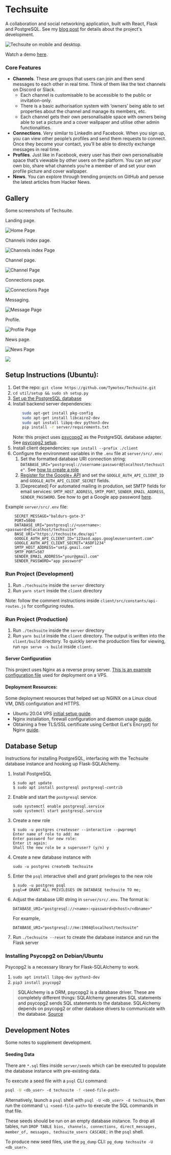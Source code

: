 # Techsuite

A collaboration and social networking application, built with React, Flask and PostgreSQL. See my [blog post](https://timz.dev/blogs/projects/Techsuite) for details about the project's development.

![Techsuite on mobile and desktop.](./images/techsuite-showcase.png)

Watch a demo [here](https://www.youtube.com/watch?v=C4o2fOCq2cI).

### Core Features
- **Channels**. These are groups that users can join and then send messages to each other in real time. Think of them like the text channels on Discord or Slack.
    - Each channel is customisable to be accessible to the public or invitation-only.
    - There is a basic authorisation system with ‘owners’ being able to set properties about the channel and manage its members, etc.
    - Each channel gets their own personalisable space with owners being able to set a picture and a cover wallpaper and utilise other admin functionalities.
- **Connections**. Very similar to LinkedIn and Facebook. When you sign up, you can view other people’s profiles and send them requests to connect. Once they become your contact, you’ll be able to directly exchange messages in real time.
- **Profiles**. Just like in Facebook, every user has their own personalisable space that’s viewable by other users on the platform. You can set your own bio, share what channels you’re a member of and set your own profile picture and cover wallpaper.
- **News**. You can explore through trending projects on GitHub and peruse the latest articles from Hacker News.

## Gallery
Some screenshots of Techsuite.

Landing page.

![Home Page](./images/techsuite-home-showcase.png)

Channels index page.

![Channels index Page](./images/techsuite-channel-showcase.png)

Channel page.

![Channel Page](./images/techsuite-channel-page-showcase.png)

Connections page.

![Connections Page](./images/techsuite-connections-showcase.png)

Messaging.

![Message Page](./images/techsuite-messaging-showcase.png)

Profile.

![Profile Page](./images/techsuite-profile-showcase.png)

News page.

![News Page](./images/techsuite-news-showcase.png)

<img src="./images/showcase.gif"></img>

## Setup Instructions (Ubuntu):
1. Get the repo: `git clone https://github.com/Tymotex/Techsuite.git`
2. `cd util/setup && sudo sh setup.py` 
3. [Set up the PostgreSQL database](#database-setup)
4. Install backend server dependencies:
    ```bash
        sudo apt-get install pkg-config
        sudo apt-get install libcairo2-dev
        sudo apt install libpq-dev python3-dev
        pip install -r server/requirements.txt
    ```
    Note: this project uses [psycopg2](https://www.psycopg.org/docs/) as the PostgreSQL database adapter. See [psycopg2 setup](#psycopg2-setup).
5. Install client dependencies: `npm install --prefix ./client`
6. Configure the environment variables in the `.env` file at `server/src/.env`: 
    1. Set the formatted database URI connection string: `DATABASE_URI="postgresql://username:password@localhost/techsuite"`. See [how to create a role](#database-setup)
    2. [Register for the Google+ API](https://developers.google.com/identity/sign-in/web/sign-in) and set the `GOOGLE_AUTH_API_CLIENT_ID` and `GOOGLE_AUTH_API_CLIENT_SECRET` fields.
    3. [Deprecated] For automated mailing in prodution, set SMTP fields for email services: `SMTP_HOST_ADDRESS`, `SMTP_PORT`, `SENDER_EMAIL_ADDRESS`, `SENDER_PASSWORD`. See how to get a Google app password <a href="https://support.google.com/accounts/answer/185833">here</a>.

Example `server/src/.env` file:
```shell
    SECRET_MESSAGE="baldurs-gate-3"
    PORT=5000
    DATABASE_URI="postgresql://<username>:<password>@localhost/techsuite"
    BASE_URI="https://techsuite.dev/api"
    GOOGLE_AUTH_API_CLIENT_ID="123asd.apps.googleusercontent.com"
    GOOGLE_AUTH_API_CLIENT_SECRET="ASDF1234"
    SMTP_HOST_ADDRESS="smtp.gmail.com"
    SMTP_PORT=587
    SENDER_EMAIL_ADDRESS="your@gmail.com"
    SENDER_PASSWORD="app password"
```

### Run Project (Development)
1. Run `./techsuite` inside the `server` directory
2. Run `yarn start` inside the `client` directory

Note: follow the comment instructions inside `client/src/constants/api-routes.js` for configuring routes. 

### Run Project (Production)
1. Run `./techsuite` inside the `server` directory
2. Run `yarn build` inside the `client` directory. The output is written into the `client/build` directory.
    To quickly serve the production files for viewing, run `npx serve -s build` inside `client`.

#### Server Configuration
This project uses Nginx as a reverse proxy server. [This is an example configuration file](https://gist.github.com/Tymotex/f23a746727a26eff3c96132ce56d0038) used for deployment on a VPS.

#### Deployment Resources:
Some deployment resources that helped set up NGINX on a Linux cloud VM, DNS
configuration and HTTPS.
- Ubuntu 20.04 VPS [initial setup guide](https://www.digitalocean.com/community/tutorials/initial-server-setup-with-ubuntu-20-04).
- Nginx installation, firewall configuration and daemon usage [guide](https://www.digitalocean.com/community/tutorials/how-to-install-nginx-on-ubuntu-20-04).
- Obtaining a free TLS/SSL certificate using Certbot (Let's Encrypt) for Nginx [guide](https://www.digitalocean.com/community/tutorials/how-to-secure-nginx-with-let-s-encrypt-on-ubuntu-18-04).

<a name="database-setup">

## Database Setup

Instructions for installing PostgreSQL, interfacing with the Techsuite database instance and hooking up Flask-SQLAlchemy.

1. Install PostgreSQL
    ```
    $ sudo apt update
    $ sudo apt install postgresql postgresql-contrib
    ```
2. Enable and start the `postgresql` service.
    ```
    sudo systemctl enable postgresql.service
    sudo systemctl start postgresql.service
    ```
3. Create a new role
    ```
    $ sudo -u postgres createuser --interactive --pwprompt
    Enter name of role to add: me
    Enter password for new role: 
    Enter it again: 
    Shall the new role be a superuser? (y/n) y
    ```
4. Create a new database instance with 
    ```
    sudo -u postgres createdb techsuite
    ```
5. Enter the ```psql``` interactive shell and grant privileges to the new role
    ```
    $ sudo -u postgres psql
    psql=# GRANT ALL PRIVILEGES ON DATABASE techsuite TO me;
    ```
6. Adjust the database URI string in ```server/src/.env```. The format is: 
    ```
    DATABASE_URI="postgresql://<name>:<password>@<host>/<dbname>"
    ```
    For example, 
    ```
    DATABASE_URI="postgresql://me:1984@localhost/techsuite"
    ```
7. Run `./techsuite --reset` to create the database instance and run the Flask server

<a name="psycopg2 setup">

### Installing Psycopg2 on Debian/Ubuntu
Psycopg2 is a necessary library for Flask-SQLAlchemy to work.
1. `sudo apt install libpq-dev python3-dev`
2. `pip3 install psycopg2`

> SQLAlchemy is a ORM, psycopg2 is a database driver. These are completely different things: SQLAlchemy generates SQL statements and psycopg2 sends SQL statements to the database. SQLAlchemy depends on psycopg2 or other database drivers to communicate with the database. [Source](https://stackoverflow.com/questions/8588126/sqlalchemy-or-psycopg2)

## Development Notes

Some notes to supplement development.

#### Seeding Data
There are `*.sql` files inside `server/seeds` which can be executed to populate
the database instance with pre-existing data.

To execute a seed file with a `psql` CLI command:
```bash
psql -U <db_user> -d techsuite -f <seed-file-path>
```

Alternatively, launch a `psql` shell with `psql -U <db_user> -d techsuite`, then
run the command `\i <seed-file-path>` to execute the SQL commands in that file.

These seeds should be run on an empty database instance. To drop all tables,
run `DROP TABLE bios, channels, connections, direct_messages, member_of, messages, techsuite_users CASCADE;`
in the `psql` shell.

To produce new seed files, use the `pg_dump` CLI: `pg_dump techsuite -U <db_user>`.
